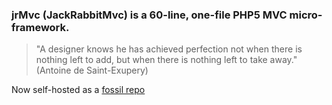 ### jrMvc (JackRabbitMvc) is a 60-line, one-file PHP5 MVC micro-framework.

>"A designer knows he has achieved perfection not when there is nothing left
to add, but when there is nothing left to take away."
(Antoine de Saint-Exupery)

Now self-hosted as a [fossil repo](http://dexygen.com/cgi-bin/jrmvc-repo/)

